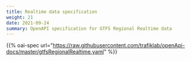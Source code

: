 ```yaml
---
title: Realtime data specification
weight: 21
date: 2021-09-24
summary: OpenAPI specification for GTFS Regional Realtime data
---
```

{{% oai-spec url="https://raw.githubusercontent.com/trafiklab/openApi-docs/master/gtfsRegionalRealtime.yaml" %}}